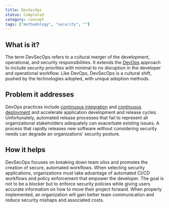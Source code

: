 ```yaml
---
title: DevSecOps 
status: Completed
category: concept
tags: ["methodology", "security", ""]
---
```


## What is it?

The term DevSecOps refers to a cultural merger of the development, operational, and security responsibilities. 
It extends the [DevOps](/devops/) approach to include security priorities 
with minimal to no disruption in the developer and operational workflow. 
Like DevOps, DevSecOps is a cultural shift, pushed by the technologies adopted, with unique adoption methods.

## Problem it addresses

DevOps practices include [continuous integration](/continuous-integration/) and [continuous deployment](/continuous-delivery/) 
and accelerate application development and release cycles. 
Unfortunately, automated release processes that fail to represent 
all organizational stakeholders adequately can exacerbate existing issues. 
A process that rapidly releases new software without considering security needs 
can degrade an organizations’ security posture.

## How it helps

DevSecOps focuses on breaking down team silos and promotes the creation of secure, automated workflows. 
When selecting security applications, organizations must take advantage of 
automated CI/CD workflows and policy enforcement that empower the developer. 
The goal is not to be a blocker but to enforce security policies 
while giving users accurate information on how to move their project forward. 
When properly implemented, an organization will gain better team communication and 
reduce security mishaps and associated costs.
